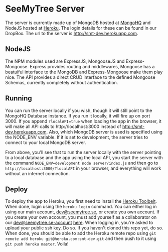 SeeMyTree Server
================

The server is currently made up of MongoDB hosted at [MongoHQ](https://mongohq.com/databases) and NodeJS hosted at [Heroku](https://api.heroku.com/myapps/smt-dev). The login details for these can be found in our DropBox. The url to the server is http://smt-dev.herokuapp.com.

NodeJS
------

The NPM modules used are ExpressJS, MongooseJS and Express-Mongoose. Express provides routing and middlewares, Mongoose has a beatuiful interface to the MongoDB and Express-Mongoose make them play nice. The API provides a direct CRUD interface to the defined Mongoose Schemas, currently completely without authentication.

Running
-------

You can run the server locally if you wish, though it will still point to the MongoHQ Database instance. If you run it locally, it will fire up on port 3000. If you append `?localAPI=true` when loading the app in the browser, it will make all API calls to http://localhost:3000 instead of http://smt-dev.herokuapp.com. Also, which MongoDB server is used is specified using the NODE_ENV variable. If it is set to development, the server tries to connect to your local MongoDB server.

From above, you'll see that to run the server locally with the server pointing to a local database and the app using the local API, you start the server with the command `NODE_ENV=development node server/index.js` and then go to `http://localhost:3000/?localAPI` in your browser, and everything will work without an internet connection.

Deploy
------

To deploy the app to Heroku, you first need to install the [Heroku Toolbelt](https://toolbelt.herokuapp.com/). When done, login using the `heroku login` command. You can either log in using our main account, dev@seemytree.se, or create you own account. If you create your own account, you must add yourself as a collaborator on our dev@seemytree.se-account [here](https://api.heroku.com/myapps/smt-dev). When logging in, you're asked to upload your public ssh key. Do so. If you haven't cloned this repo yet, do so. When done, you should be able to add the Heroku remote repo using `git remote add heroku git@heroku.com:smt-dev.git` and then push to it using `git push heroku master`. Voila!
